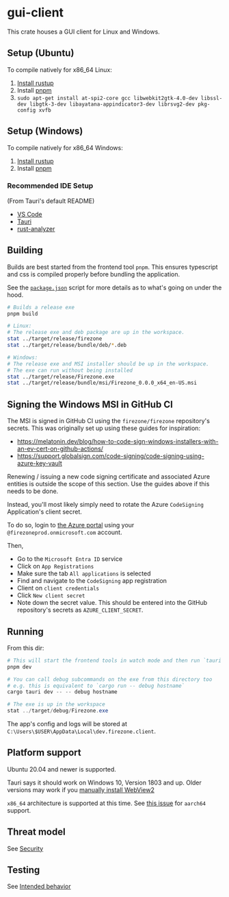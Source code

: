 # gui-client

This crate houses a GUI client for Linux and Windows.

## Setup (Ubuntu)

To compile natively for x86_64 Linux:

1. [Install rustup](https://rustup.rs/)
1. Install [pnpm](https://pnpm.io/installation)
1. `sudo apt-get install at-spi2-core gcc libwebkit2gtk-4.0-dev libssl-dev libgtk-3-dev libayatana-appindicator3-dev librsvg2-dev pkg-config xvfb`

## Setup (Windows)

To compile natively for x86_64 Windows:

1. [Install rustup](https://rustup.rs/)
1. Install [pnpm](https://pnpm.io/installation)

### Recommended IDE Setup

(From Tauri's default README)

- [VS Code](https://code.visualstudio.com/)
- [Tauri](https://marketplace.visualstudio.com/items?itemName=tauri-apps.tauri-vscode)
- [rust-analyzer](https://marketplace.visualstudio.com/items?itemName=rust-lang.rust-analyzer)

## Building

Builds are best started from the frontend tool `pnpm`. This ensures typescript
and css is compiled properly before bundling the application.

See the [`package.json`](./package.json) script for more details as to what's
going on under the hood.

```bash
# Builds a release exe
pnpm build

# Linux:
# The release exe and deb package are up in the workspace.
stat ../target/release/firezone
stat ../target/release/bundle/deb/*.deb

# Windows:
# The release exe and MSI installer should be up in the workspace.
# The exe can run without being installed
stat ../target/release/Firezone.exe
stat ../target/release/bundle/msi/Firezone_0.0.0_x64_en-US.msi
```

## Signing the Windows MSI in GitHub CI

The MSI is signed in GitHub CI using the `firezone/firezone` repository's
secrets. This was originally set up using these guides for inspiration:

- https://melatonin.dev/blog/how-to-code-sign-windows-installers-with-an-ev-cert-on-github-actions/
- https://support.globalsign.com/code-signing/code-signing-using-azure-key-vault

Renewing / issuing a new code signing certificate and associated Azure entities is outside the scope of this section. Use the guides above if this needs to be done.

Instead, you'll most likely simply need to rotate the Azure `CodeSigning` Application's client secret.

To do so, login to [the Azure portal](https://portal.azure.com) using your `@firezoneprod.onmicrosoft.com` account.

Then,

- Go to the `Microsoft Entra ID` service
- Click on `App Registrations`
- Make sure the tab `All applications` is selected
- Find and navigate to the `CodeSigning` app registration
- Client on `client credentials`
- Click `New client secret`
- Note down the secret value. This should be entered into the GitHub repository's secrets as `AZURE_CLIENT_SECRET`.

## Running

From this dir:

```powershell
# This will start the frontend tools in watch mode and then run `tauri dev`
pnpm dev

# You can call debug subcommands on the exe from this directory too
# e.g. this is equivalent to `cargo run -- debug hostname`
cargo tauri dev -- -- debug hostname

# The exe is up in the workspace
stat ../target/debug/Firezone.exe
```

The app's config and logs will be stored at
`C:\Users\$USER\AppData\Local\dev.firezone.client`.

## Platform support

Ubuntu 20.04 and newer is supported.

Tauri says it should work on Windows 10, Version 1803 and up. Older versions may
work if you
[manually install WebView2](https://tauri.app/v1/guides/getting-started/prerequisites#2-webview2)

`x86_64` architecture is supported at this time. See
[this issue](https://github.com/firezone/firezone/issues/2992) for `aarch64`
support.

## Threat model

See [Security](docs/security.md)

## Testing

See [Intended behavior](docs/intended_behavior.md)
